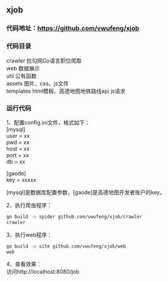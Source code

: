## xjob
### 代码地址：https://github.com/vwufeng/xjob

### 代码目录
crawler 拉勾网Go语言职位爬取  
web 数据展示  
util 公有函数  
assets 图片、css、js文件  
templates html模板、高德地图地铁路线api js请求    

### 运行代码
1、配置config.ini文件，格式如下：  
[mysql]  
user = xx  
pwd = xx  
host = xx  
port = xx  
db = xx  

[gaode]  
key = xxxxx  

[mysql]是数据库配置参数，[gaode]是高德地图开发者账户的key。  

2、执行爬虫程序：  
```bash
go build -o spider github.com/vwufeng/xjob/crawler
crawler
```

3、执行web程序：  
```bash
go build -o site github.com/vwufeng/xjob/web
web
```

4、查看效果：  
访问http://localhost:8080/job